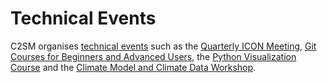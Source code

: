 # Technical Events

C2SM organises [technical events](https://c2sm.ethz.ch/education/technical-training.html) such as the [Quarterly ICON Meeting](https://c2sm.github.io/events/icon_meeting.html), [Git Courses for Beginners and Advanced Users](https://c2sm.github.io/events/git_courses.html), the [Python Visualization Course](https://c2sm.github.io/events/pyvis.html) and the [Climate Model and Climate Data Workshop](climate_model_workshop).
